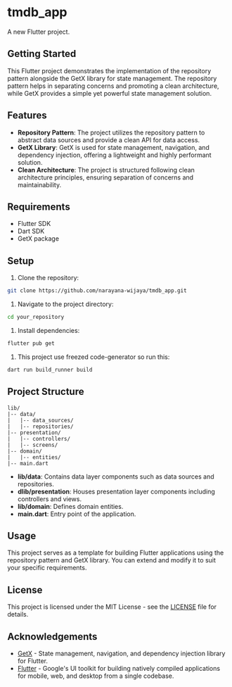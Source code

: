 # tmdb_app

A new Flutter project.

## Getting Started

This Flutter project demonstrates the implementation of the repository pattern alongside the GetX library for state management. The repository pattern helps in separating concerns and promoting a clean architecture, while GetX provides a simple yet powerful state management solution.

## Features

- **Repository Pattern**: The project utilizes the repository pattern to abstract data sources and provide a clean API for data access.
- **GetX Library**: GetX is used for state management, navigation, and dependency injection, offering a lightweight and highly performant solution.
- **Clean Architecture**: The project is structured following clean architecture principles, ensuring separation of concerns and maintainability.

## Requirements

- Flutter SDK
- Dart SDK
- GetX package

## Setup

1. Clone the repository:

```bash
git clone https://github.com/narayana-wijaya/tmdb_app.git
```

1. Navigate to the project directory:

```bash
cd your_repository
```

1. Install dependencies:

```bash
flutter pub get
```

1. This project use freezed code-generator so run this:

```bash
dart run build_runner build
```

## Project Structure

```
lib/
|-- data/
|   |-- data_sources/
|   |-- repositories/
|-- presentation/
|   |-- controllers/
|   |-- screens/
|-- domain/
|   |-- entities/
|-- main.dart

```

- **lib/data**: Contains data layer components such as data sources and repositories.
- **dlib/presentation**: Houses presentation layer components including controllers and views.
- **lib/domain**: Defines domain entities.
- **main.dart**: Entry point of the application.

## Usage

This project serves as a template for building Flutter applications using the repository pattern and GetX library. You can extend and modify it to suit your specific requirements.

## License

This project is licensed under the MIT License - see the [LICENSE](https://www.notion.so/narayanawijaya/LICENSE) file for details.

## Acknowledgements

- [GetX](https://pub.dev/packages/get) - State management, navigation, and dependency injection library for Flutter.
- [Flutter](https://flutter.dev/) - Google's UI toolkit for building natively compiled applications for mobile, web, and desktop from a single codebase.
